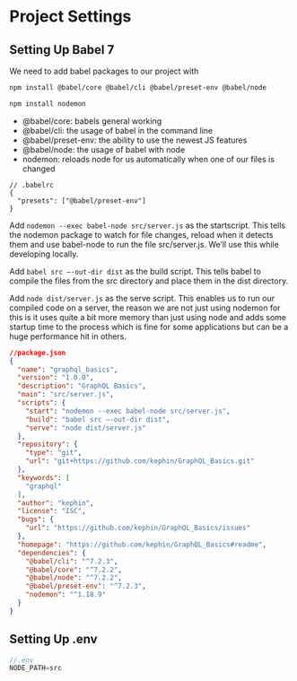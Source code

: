 # Project Settings

## Setting Up Babel 7

We need to add babel packages to our project with

```zsh
npm install @babel/core @babel/cli @babel/preset-env @babel/node

npm install nodemon
```

- @babel/core: babels general working
- @babel/cli: the usage of babel in the command line
- @babel/preset-env: the ability to use the newest JS features
- @babel/node: the usage of babel with node
- nodemon: reloads node for us automatically when one of our files is changed

```javascrtip
// .babelrc
{
  "presets": ["@babel/preset-env"]
}
```

Add `nodemon --exec babel-node src/server.js` as the startscript. This tells the nodemon package to watch for file changes, reload when it detects them and use babel-node to run the file src/server.js. We’ll use this while developing locally.

Add `babel src —-out-dir dist` as the build script. This tells babel to compile the files from the src directory and place them in the dist directory.

Add `node dist/server.js` as the serve script. This enables us to run our compiled code on a server, the reason we are not just using nodemon for this is it uses quite a bit more memory than just using node and adds some startup time to the process which is fine for some applications but can be a huge performance hit in others.

```json
//package.json
{
  "name": "graphql_basics",
  "version": "1.0.0",
  "description": "GraphQL Basics",
  "main": "src/server.js",
  "scripts": {
    "start": "nodemon --exec babel-node src/server.js",
    "build": "babel src —-out-dir dist",
    "serve": "node dist/server.js"
  },
  "repository": {
    "type": "git",
    "url": "git+https://github.com/kephin/GraphQL_Basics.git"
  },
  "keywords": [
    "graphql"
  ],
  "author": "kephin",
  "license": "ISC",
  "bugs": {
    "url": "https://github.com/kephin/GraphQL_Basics/issues"
  },
  "homepage": "https://github.com/kephin/GraphQL_Basics#readme",
  "dependencies": {
    "@babel/cli": "^7.2.3",
    "@babel/core": "^7.2.2",
    "@babel/node": "^7.2.2",
    "@babel/preset-env": "^7.2.3",
    "nodemon": "^1.18.9"
  }
}
```

## Setting Up .env

```javascript
//.env
NODE_PATH=src
```
